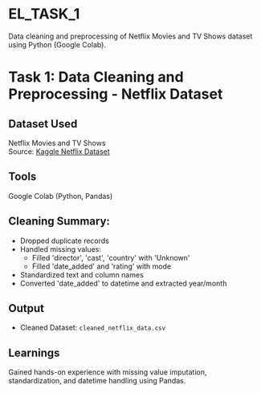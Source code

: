 # EL_TASK_1
Data cleaning and preprocessing of Netflix Movies and TV Shows dataset using Python (Google Colab).
# Task 1: Data Cleaning and Preprocessing - Netflix Dataset

## Dataset Used
Netflix Movies and TV Shows  
Source: [Kaggle Netflix Dataset](https://www.kaggle.com/datasets/shivamb/netflix-shows)

## Tools
Google Colab (Python, Pandas)

## Cleaning Summary:
- Dropped duplicate records
- Handled missing values:
  - Filled 'director', 'cast', 'country' with 'Unknown'
  - Filled 'date_added' and 'rating' with mode
- Standardized text and column names
- Converted 'date_added' to datetime and extracted year/month

## Output
- Cleaned Dataset: `cleaned_netflix_data.csv`

## Learnings
Gained hands-on experience with missing value imputation, standardization, and datetime handling using Pandas.
